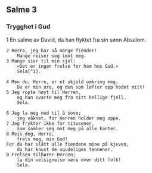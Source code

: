 ## Salme 3

### Trygghet i Gud

1 En salme av David, da han flyktet fra sin sønn Absalom.

    2 Herre, jeg har så mange fiender! 
        Mange reiser seg imot meg.
    3 Mange sier til min sjel: 
        «Det er ingen frelse for ham hos Gud.» 
        Sela[^1].

    4 Men du, Herre, er et skjold omkring meg. 
        Du er min ære, og den som løfter opp hodet mitt!
    5 Jeg ropte høyt til Herren, 
        og han svarte meg fra sitt hellige fjell. 
        Sela.

    6 Jeg la meg ned til å sove; 
        jeg våknet, for Herren holder meg oppe.
    7 Jeg frykter ikke for titusener, 
        som samler seg mot meg på alle kanter.
    8 Reis deg, Herre, 
        frels meg, min Gud! 
    For du har slått alle fiendene mine på kjeven, 
        du har knust de ugudeliges tennener.
    9 Frelsen tilhører Herren; 
        la din velsignelse være over ditt folk! 
        Sela.

[^1]: Et musikalsk uttrykk.
